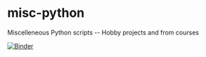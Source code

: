 # misc-python
Miscelleneous Python scripts -- Hobby projects and from courses

[![Binder](https://mybinder.org/v2/gh/Nimishdwarakanath/misc-python/d0256a306db75ae96561cfc4b5956a90983082e7?urlpath=lab%2Ftree%2FMaxHandWins_OOP_Udemy.ipynb)](mybinder.org)
